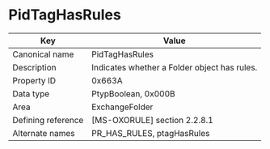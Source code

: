 # PidTagHasRules

| Key | Value |
|---|---|
| Canonical name | PidTagHasRules |
| Description | Indicates whether a Folder object has rules. |
| Property ID | 0x663A |
| Data type | PtypBoolean, 0x000B |
| Area | ExchangeFolder |
| Defining reference | [MS-OXORULE] section 2.2.8.1 |
| Alternate names | PR_HAS_RULES, ptagHasRules |
